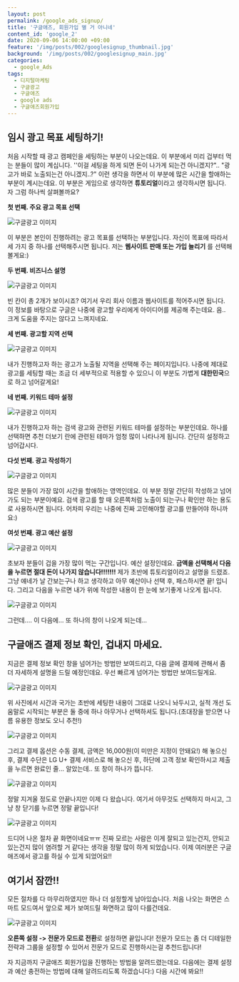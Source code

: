 ```yaml
---
layout: post
permalink: /google_ads_signup/
title: '구글애즈, 회원가입 별 거 아니네'
content_id: 'google_2'
date: 2020-09-06 14:00:00 +09:00
feature: '/img/posts/002/googlesignup_thumbnail.jpg'
background: '/img/posts/002/googlesignup_main.jpg'
categories:  
  - google_Ads
tags:
  - 디지털마케팅
  - 구글광고
  - 구글애즈
  - google ads
  - 구글애즈회원가입
---
```




## 임시 광고 목표 세팅하기! ##

처음 시작할 때 광고 캠페인을 세팅하는 부분이 나오는데요. 이 부분에서 미리 겁부터 먹는 분들이 많이 계십니다. ''이걸 세팅을 하게 되면 돈이 나가게 되는건 아니겠지?".. "광고가 바로 노출되는건 아니겠지..?" 이런 생각을 하면서 이 부분에 많은 시간을 할애하는 부분이 계시는데요. 이 부분은 게임으로 생각하면 **튜토리얼**이라고 생각하시면 됩니다. 자 그럼 하나씩 살펴볼까요?

**첫 번째. 주요 광고 목표 선택**

![구글광고 이미지](/img/posts/002/001.jpg)

이 부분은 본인이 진행하려는 광고 목표를 선택하는 부분입니다. 자신이 목표에 따라서 세 가지 중 하나를 선택해주시면 됩니다. 저는 **웹사이트 판매 또는 가입 늘리기** 를 선택해 볼게요:)

**두 번째. 비즈니스 설명**

![구글광고 이미지](/img/posts/002/002.jpg)

빈 칸이 총 2개가 보이시죠? 여기서 우리 회사 이름과 웹사이트를 적어주시면 됩니다. 이 정보를 바탕으로 구글은 나중에 광고할 우리에게 아이디어를 제공해 주는데요. 음.. 크게 도움을 주지는 않다고 느껴지네요.

**세 번째. 광고할 지역 선택**

![구글광고 이미지](/img/posts/002/003.jpg)

내가 진행하고자 하는 광고가 노출될 지역을 선택해 주는 페이지입니다. 나중에 제대로 광고를 세팅할 때는 조금 더 세부적으로 적용할 수 있으니 이 부분도 가볍게 **대한민국**으로 하고 넘어갈게요!

**네 번째. 키워드 테마 설정**

![구글광고 이미지](/img/posts/002/004.jpg)

내가 진행하고자 하는 검색 광고와 관련된 키워드 테마를 설정하는 부분인데요. 하나를 선택하면 추천 더보기 란에 관련된 테마가 엄청 많이 나타나게 됩니다. 간단히 설정하고 넘어갑시다.

**다섯 번째. 광고 작성하기**

![구글광고 이미지](/img/posts/002/005.jpg)

많은 분들이 가장 많이 시간을 할애하는 영역인데요. 이 부분 정말 간단히 작성하고 넘어가도 되는 부분이예요. 검색 광고를 할 때 오른쪽처럼 노출이 되는구나 확인만 하는 용도로 사용하시면 됩니다. 어차피 우리는 나중에 진짜 고민해야할 광고를 만들어야 하니까요:)

**여섯 번째. 광고 예산 설정**

![구글광고 이미지](/img/posts/002/006.jpg)

초보자 분들이 겁을 가장 많이 먹는 구간입니다. 예산 설정인데요. **금액을 선택해서 다음을 누르면 절대 돈이 나가지 않습니다!!!!!!!** 제가 초반에 튜토리얼이라고 설명을 드렸죠. 그냥 얘네가 날 간보는구나 하고 생각하고 아무 예산이나 선택 후, 패스하시면 끝! 입니다. 그리고 다음을 누르면 내가 위에 작성한 내용이 한 눈에 보기좋게 나오게 됩니다. 

![구글광고 이미지](/img/posts/002/007.jpg)

그런데.... 이 다음에... 또 하나의 창이 나오게 되는데...

## 구글애즈 결제 정보 확인, 겁내지 마세요. ##

지금은 결제 정보 확인 창을 넘어가는 방법만 보여드리고, 다음 글에 결제에 관해서 좀 더 자세하게 설명을 드릴 예정인데요. 우선 빠르게 넘어가는 방법만 보여드릴게요.

![구글광고 이미지](/img/posts/002/008.jpg)

위 사진에서 시간과 국가는 초반에 세팅한 내용이 그대로 나오니 놔두시고, 실적 개선 도움말로 시작되는 부분은 둘 중에 하나 아무거나 선택하셔도 됩니다.(초대장을 받으면 나름 유용한 정보도 오니 추천!)

![구글광고 이미지](/img/posts/002/009.jpg)

그리고 결제 옵션은 수동 결제, 금액은 16,000원(이 미만은 지정이 안돼요!) 해 놓으신 후, 결제 수단은 LG U+ 결제 서비스로 해 놓으신 후, 하단에 고객 정보 확인하시고 제출을 누르면 완료인 줄... 알았는데.. 또 창이 하나가 뜹니다.

![구글광고 이미지](/img/posts/002/010.jpg)

정말 지겨울 정도로 안끝나지만 이제 다 왔습니다. 여기서 아무것도 선택하지 마시고, 그냥 창 닫기를 누르면 정말 끝입니다! 

![구글광고 이미지](/img/posts/002/011.jpg)

드디어 나온 절차 끝 화면이네요ㅠㅠ 진짜 모르는 사람은 이게 잘되고 있는건지, 안되고 있는건지 많이 염려할 거 같다는 생각을 정말 많이 하게 되었습니다. 이제 여러분은 구글애즈에서 광고를 하실 수 있게 되었어요!!

## 여기서 잠깐!!

모든 절차를 다 마무리하였지만 하나 더 설정할게 남아있습니다. 처음 나오는 화면은 스마트 모드여서 앞으로 제가 보여드릴 화면하고 많이 다를건데요. 

![구글광고 이미지](/img/posts/002/012.jpg)

**오른쪽 설정 -> 전문가 모드로 전환**로 설정하면 끝입니다! 전문가 모드는 좀 더 디테일한 전략과 그룹을 설정할 수 있어서 전문가 모드로 진행하시는걸 추천드립니다!

자 지금까지 구글애즈 회원가입을 진행하는 방법을 알려드렸는데요. 다음에는 결제 설정과 예산 충전하는 방법에 대해 알려드리도록 하겠습니다:) 다음 시간에 봐요!! 
